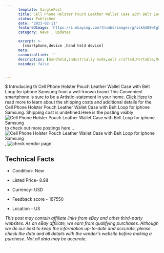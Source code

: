 ```yaml
---
      template: SinglePost
      title: Cell Phone Holster Pouch Leather Wallet Case with Belt Loop for iphone Samsung
      status: Published
      date: '2023-02-11'
      featuredImage: 'https://i.ebayimg.com/thumbs/images/g/iskAAOSwTg5dz8lF/s-l225.jpg'
      category: News , Updates

      excerpt: >-
        [smartphone,device ,hand held device]
      meta:
      canonicalLink: ''
      description: [handheld,industrially made,well crafted,Portable,Mobile,Compact,Convenient,Lightweight,Maneuverable,Man-portable,Miniature,Carriable,Hand-held,Light,Holdable,Transportable,Mobile device,Pocket-sized,On-the-go,Wireless,Cordless,Compact size,Convenient size, smartphone,device ,hand held device]
      noindex: false
      

---
```

$
      Introducing th Cell Phone Holster Pouch Leather Wallet Case with Belt Loop for iphone Samsung from a well-known brand.This Convenient smartphone is sure to be a Artistic-statement in your home. [Click Here](https://www.ebay.com/itm/383072300226?hash=item5930e36cc2%3Ag%3AiskAAOSwTg5dz8lF&mkevt=1&mkcid=1&mkrid=711-53200-19255-0&campid=%253CePNCampaignId%253E&customid=%253CreferenceId%253E&toolid=10049) to read more to learn about the shipping costs and additional details for the Cell Phone Holster Pouch Leather Wallet Case with Belt Loop for iphone Samsung. Shipping cost is undefined.Here is the posting visibly ![Cell Phone Holster Pouch Leather Wallet Case with Belt Loop for iphone Samsung](https://i.ebayimg.com/thumbs/images/g/iskAAOSwTg5dz8lF/s-l225.jpg) to check out more postings here... ![Cell Phone Holster Pouch Leather Wallet Case with Belt Loop for iphone Samsung](https://i.ebayimg.com/images/g/iskAAOSwTg5dz8lF/s-l1600.jpg), ![check vendor page](https://origin-galleryplus.ebayimg.com/ws/web/383072300226_2_0_1/225x225.jpg,https://origin-galleryplus.ebayimg.com/ws/web/383072300226_3_0_1/225x225.jpg,https://origin-galleryplus.ebayimg.com/ws/web/383072300226_4_0_1/225x225.jpg,https://origin-galleryplus.ebayimg.com/ws/web/383072300226_5_0_1/225x225.jpg,https://origin-galleryplus.ebayimg.com/ws/web/383072300226_6_0_1/225x225.jpg,https://origin-galleryplus.ebayimg.com/ws/web/383072300226_7_0_1/225x225.jpg,https://origin-galleryplus.ebayimg.com/ws/web/383072300226_8_0_1/225x225.jpg,https://origin-galleryplus.ebayimg.com/ws/web/383072300226_9_0_1/225x225.jpg,https://origin-galleryplus.ebayimg.com/ws/web/383072300226_10_0_1/225x225.jpg)'

      

 ## Technical Facts 



     
      

 - Condition- New 


      

 - Listed Price- 8.98 


      

 - Currency- USD 


      

 - Feedback score - 167550 


      

 - Location - US 


      
      

 *_This post may contain affiliate links from eBay and other third-party websites. As an eBay affiliate, we earn from qualifying purchases. Although we do our best to keep the information up-to-date and accurate, please check the date and all details with the vendor's website before making a purchase. Not all data may be accurate._*




      -
